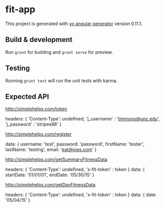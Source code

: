 # fit-app

This project is generated with [yo angular generator](https://github.com/yeoman/generator-angular)
version 0.11.1.

## Build & development

Run `grunt` for building and `grunt serve` for preview.

## Testing

Running `grunt test` will run the unit tests with karma.

## Expected API

http://simplehelps.com/token

headers: {
			'Content-Type': undefined,
			'j_username' : 'timmons@unc.edu',
			'j_password' : 'stripes88'
		}

http://simplehelps.com/register

data: { username: 'test',
		password: 'password',
		firstName: 'tester',
		lastName: 'testing',
		email: 'eat@joes.com' }

http://simplehelps.com/getSummaryFitnessData

headers: {
   'Content-Type': undefined,
   'x-fit-token' : token
}
data: { 
	startDate: '01/01/01',
	endDate: '05/30/15'
}

http://simplehelps.com/getDayFitnessData

headers: {
   'Content-Type': undefined,
   'x-fit-token' : token
}
data: { 
	date: '05/04/15'
}